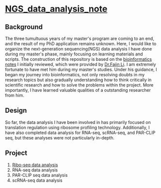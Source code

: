 # **[NGS_data_analysis_note](https://zheyu-ding.github.io)**
## **Background**
The three tumultuous years of my master's program are coming to an end, and the result of my PhD application remains unknown. Here, I would like to organize the next-generation sequencing(NGS) data analysis I have done during my master's phase, mainly focusing on learning materials and scripts. The construction of this repository is based on the [bioinformatics notes](https://github.com/Zheyu-Ding/NGS-data-analysis) I initially reviewed, which were provided by [Dr.Fajin Li](https://scholar.google.com/citations?hl=en&user=Vj3JwOkAAAAJ). I am extremely fortunate to have met him during my master's studies. Under his guidance, I began my journey into bioinformatics, not only resolving doubts in my research topics but also gradually understanding how to think critically in scientific research and how to solve the problems within the project. More importantly, I have learned valuable qualities of a outstanding researcher from him.

## **Design**
So far, the data analysis I have been involved in has primarily focused on translation regulation using ribosome profiling technology. Additionally, I have also completed data analysis for RNA-seq, scRNA-seq, and PAR-CLIP seq, but these analyses were not particularly in-depth.

## **Project**
1. [Ribo-seq data analysis](https://github.com/Zheyu-Ding/NGS_data_analysis_note/blob/master/Projects/Ribo-seq.md)
2. RNA-seq data analysis
3. PAR-CLIP seq data analysis
4. scRNA-seq data analysis
